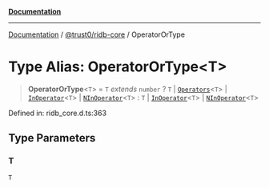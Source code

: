 [**Documentation**](../../../README.md)

***

[Documentation](../../../README.md) / [@trust0/ridb-core](../README.md) / OperatorOrType

# Type Alias: OperatorOrType\<T\>

> **OperatorOrType**\<`T`\> = `T` *extends* `number` ? `T` \| [`Operators`](Operators.md)\<`T`\> \| [`InOperator`](InOperator.md)\<`T`\> \| [`NInOperator`](NInOperator.md)\<`T`\> : `T` \| [`InOperator`](InOperator.md)\<`T`\> \| [`NInOperator`](NInOperator.md)\<`T`\>

Defined in: ridb\_core.d.ts:363

## Type Parameters

### T

`T`
